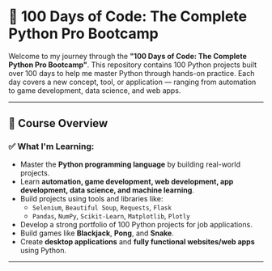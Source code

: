 # 🐍 100 Days of Code: The Complete Python Pro Bootcamp

Welcome to my journey through the **"100 Days of Code: The Complete Python Pro Bootcamp"**. This repository contains 100 Python projects built over 100 days to help me master Python through hands-on practice. Each day covers a new concept, tool, or application — ranging from automation to game development, data science, and web apps.

---

## 🚀 Course Overview

### ✅ What I'm Learning:

- Master the **Python programming language** by building real-world projects.
- Learn **automation, game development, web development, app development, data science, and machine learning**.
- Build projects using tools and libraries like:
  - `Selenium`, `Beautiful Soup`, `Requests`, `Flask`
  - `Pandas`, `NumPy`, `Scikit-Learn`, `Matplotlib`, `Plotly`
- Develop a strong portfolio of 100 Python projects for job applications.
- Build games like **Blackjack**, **Pong**, and **Snake**.
- Create **desktop applications** and **fully functional websites/web apps** using Python.

---
